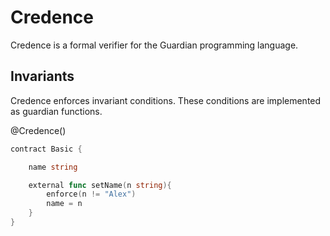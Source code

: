 # Credence

Credence is a formal verifier for the Guardian programming language.

## Invariants

Credence enforces invariant conditions. These conditions are implemented as guardian functions.

@Credence()

```go
contract Basic {

    name string

    external func setName(n string){
        enforce(n != "Alex")
        name = n
    }
}
```
